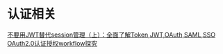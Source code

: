 # 认证相关

[不要用JWT替代session管理（上）：全面了解Token,JWT,OAuth,SAML,SSO](https://juejin.im/post/5b3b870a5188251ac85826b8)
[OAuth2.0认证授权workflow探究](https://juejin.im/post/5b436b056fb9a04fc226961d)
